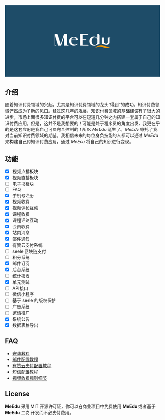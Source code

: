 <p align="center"><img src="public/images/meedu.png"/></p>

## 介绍

随着知识付费领域的兴起，尤其是知识付费领域的龙头“得到”的成功，知识付费领域俨然成为了新的风口。经过这几年的发展，知识付费领域的基础建设有了很大的进步，市场上面很多知识付费的平台可以在短短几分钟之内搭建一套属于自己的知识付费应用。但是，这并不是我想要的！可能是处于程序员的角度出发，我更在乎的是这套应用是我自己可以完全控制的！所以 *MeEdu* 诞生了。*MeEdu* 寄托了我对当前知识付费领域的期望。我相信未来的每位身负技能的人都可以通过 *MeEdu* 来构建自己的知识付费应用，通过 *MeEdu* 将自己的知识进行变现。

## 功能

- [x] 视频点播板块
- [x] 视频直播板块
- [ ] 电子书板块
- [ ] FAQ
- [x] 手机号注册
- [x] 视频收费
- [x] 视频评论互动
- [x] 课程收费
- [x] 课程评论互动
- [x] 会员收费
- [x] 站内消息
- [x] 邮件通知
- [x] 有赞云支付系统
- [ ] seele 区块链支付
- [ ] 积分系统
- [x] 邮件订阅
- [x] 后台系统
- [ ] 统计报表
- [x] 单元测试
- [ ] API接口
- [ ] 微信小程序
- [ ] 基于 seele 的版权保护
- [ ] 广告系统
- [ ] 邀请推广
- [x] 系统公告
- [x] 数据表格导出

## FAQ

- [安装教程](readme.md)
- [邮件配置教程](readme.md)
- [有赞云支付配置教程](readme.md)
- [短信配置教程](readme.md)
- [视频收费规则细节](readme.md)

## License

**MeEdu** 采用 MIT 开源许可证，你可以在商业项目中免费使用 **MeEdu** 或者基于 **MeEdu** 二次 开发而不必支付费用。